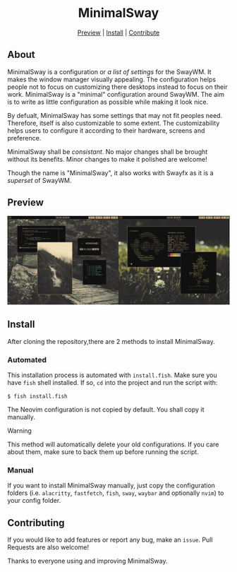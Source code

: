 <div align="center">
    <h1>MinimalSway</h1>

[Preview] | [Install] | [Contribute]
</div>

[Preview]: https://github.com/mubin6th/MinimalSway?tab=readme-ov-file#preview
[Install]: https://github.com/mubin6th/MinimalSway?tab=readme-ov-file#install
[Contribute]: https://github.com/mubin6th/MinimalSway?tab=readme-ov-file#contributing

## About
MinimalSway is a configuration or *a list of settings* for the SwayWM.
It makes the window manager visually appealing. The configuration
helps people not to focus on customizing there desktops instead to
focus on their work. MinimalSway is a "minimal" configuration around
SwayWM. The aim is to write as little configuration as possible while
making it look nice.


By defualt, MinimalSway has some settings that may not fit peoples
need. Therefore, itself is also customizable to some extent. The
customizability helps users to configure it according to their
hardware, screens and preference.

MinimalSway shall be *consistant*. No major changes shall be brought
without its benefits. Minor changes to make it polished are welcome!

Though the name is "MinimalSway", it also works with Swayfx as it is
a *superset* of SwayWM.

## Preview
<img
src="https://github.com/mubin6th/MinimalSway/blob/master/readme_res/preview.jpg?raw=true"
alt="preview image">

## Install
After cloning the repository,there are 2 methods to install
MinimalSway.

### Automated
This installation process is automated with `install.fish`. Make sure
you have `fish` shell installed. If so, `cd` into the project and run
the script with:
``` fish
$ fish install.fish
```

The Neovim configuration is not copied by default. You shall copy it
manually.

> [!WARNING]
> This method will automatically delete your old configurations. If
> you care about them, make sure to back them up before running the
> script.

### Manual
If you want to install MinimalSway manually, just copy the
configuration folders (i.e. `alacritty`, `fastfetch`, `fish`, `sway`,
`waybar` and optionally `nvim`) to your config folder.

## Contributing
If you would like to add features or report any bug, make an `issue`.
Pull Requests are also welcome!


Thanks to everyone using and improving MinimalSway.
